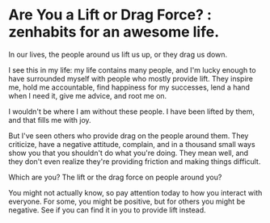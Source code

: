 # Are You a Lift or Drag Force? : zenhabits for an awesome life.

In our lives, the people around us lift us up, or they drag us down.

I see this in my life: my life contains many people, and I'm lucky enough to have surrounded myself with people who mostly provide lift. They inspire me, hold me accountable, find happiness for my successes, lend a hand when I need it, give me advice, and root me on.

I wouldn't be where I am without these people. I have been lifted by them, and that fills me with joy.

But I've seen others who provide drag on the people around them. They criticize, have a negative attitude, complain, and in a thousand small ways show you that you shouldn't do what you're doing. They mean well, and they don't even realize they're providing friction and making things difficult.

Which are you? The lift or the drag force on people around you?

You might not actually know, so pay attention today to how you interact with everyone. For some, you might be positive, but for others you might be negative. See if you can find it in you to provide lift instead.
